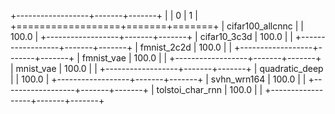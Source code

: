 +------------------+-------+-------+
|                  | 0     | 1     |
+==================+=======+=======+
| cifar100_allcnnc |       | 100.0 |
+------------------+-------+-------+
| cifar10_3c3d     | 100.0 |       |
+------------------+-------+-------+
| fmnist_2c2d      | 100.0 |       |
+------------------+-------+-------+
| fmnist_vae       | 100.0 |       |
+------------------+-------+-------+
| mnist_vae        | 100.0 |       |
+------------------+-------+-------+
| quadratic_deep   |       | 100.0 |
+------------------+-------+-------+
| svhn_wrn164      | 100.0 |       |
+------------------+-------+-------+
| tolstoi_char_rnn | 100.0 |       |
+------------------+-------+-------+
